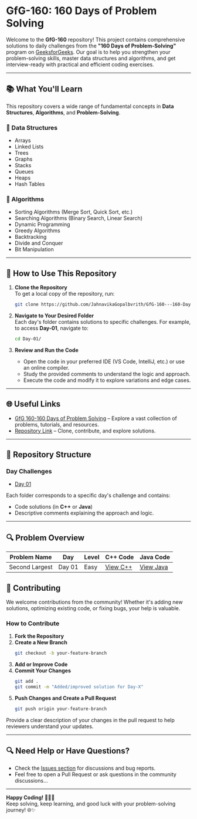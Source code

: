 # **GfG-160: 160 Days of Problem Solving**

Welcome to the **GfG-160** repository! This project contains comprehensive solutions to daily challenges from the **"160 Days of Problem-Solving"** program on [GeeksforGeeks](https://www.geeksforgeeks.org/). Our goal is to help you strengthen your problem-solving skills, master data structures and algorithms, and get interview-ready with practical and efficient coding exercises.

---

## 📚 **What You'll Learn**

This repository covers a wide range of fundamental concepts in **Data Structures**, **Algorithms**, and **Problem-Solving**.

### **🔹 Data Structures**
- Arrays  
- Linked Lists  
- Trees  
- Graphs  
- Stacks  
- Queues  
- Heaps  
- Hash Tables  

### **🔹 Algorithms**  
- Sorting Algorithms (Merge Sort, Quick Sort, etc.)  
- Searching Algorithms (Binary Search, Linear Search)  
- Dynamic Programming  
- Greedy Algorithms  
- Backtracking  
- Divide and Conquer  
- Bit Manipulation  

---

## 🚀 **How to Use This Repository**

1. **Clone the Repository**  
   To get a local copy of the repository, run:  
   ```bash
   git clone https://github.com/JahnavikaGopalbvrith/GfG-160---160-Days-of-Problem-Solving.git
   ```

2. **Navigate to Your Desired Folder**  
   Each day's folder contains solutions to specific challenges. For example, to access **Day-01**, navigate to:  
   ```bash
   cd Day-01/
   ```

3. **Review and Run the Code**  
   - Open the code in your preferred IDE (VS Code, IntelliJ, etc.) or use an online compiler.
   - Study the provided comments to understand the logic and approach.
   - Execute the code and modify it to explore variations and edge cases.

---

## 🌐 **Useful Links**

- [GfG 160-160 Days of Problem Solving](https://www.geeksforgeeks.org/batch/gfg-160-problems?tab=Chapters) – Explore a vast collection of problems, tutorials, and resources.
- [Repository Link](https://github.com/JahnavikaGopalbvrith/GfG-160---160-Days-of-Problem-Solving) – Clone, contribute, and explore solutions.

---

## 📁 **Repository Structure**

### Day Challenges

- [Day 01](https://github.com/JahnavikaGopalbvrith/GfG-160---160-Days-of-Problem-Solving/tree/main/Day-01)

Each folder corresponds to a specific day's challenge and contains:
- Code solutions (in **C++** or **Java**)
- Descriptive comments explaining the approach and logic.

---

## 🔍 **Problem Overview**

| **Problem Name**       | **Day** | **Level**   | **C++ Code**                                     | **Java Code**                                     |
|-------------------------|---------|------------|----------------------------------------------------|-----------------------------------------------------|
| Second Largest         | Day 01   | Easy       | [View C++](Day-01/Second_Largest.cpp)         | [View Java](Day-01/SecondLargest.java)           |


## 🤝 **Contributing**

We welcome contributions from the community! Whether it's adding new solutions, optimizing existing code, or fixing bugs, your help is valuable.

### How to Contribute

1. **Fork the Repository**  
2. **Create a New Branch**  
   ```bash
   git checkout -b your-feature-branch
   ```
3. **Add or Improve Code**  
4. **Commit Your Changes**  
   ```bash
   git add .
   git commit -m "Added/improved solution for Day-X"
   ```
5. **Push Changes and Create a Pull Request**  
   ```bash
   git push origin your-feature-branch
   ```

Provide a clear description of your changes in the pull request to help reviewers understand your updates.

---

## 🔍 **Need Help or Have Questions?**  
- Check the [Issues section](https://github.com/JahnavikaGopalbvrith/GfG-160---160-Days-of-Problem-Solving/issues) for discussions and bug reports.
- Feel free to open a Pull Request or ask questions in the community discussions...
---

**Happy Coding! 🧑‍💻🚀**  
Keep solving, keep learning, and good luck with your problem-solving journey! 🌐✨

